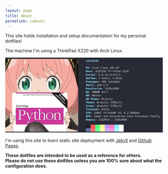 ```yaml
---
layout: page
title: About
permalink: /about/
---
```


This site holds installation and setup documentation for my personal dotfiles! 

The machine I'm using a ThinkPad X220 with Arch Linux.

  ![Personal neofetch](assets/images/anyafetch.png)

I'm using this site to learn static site deployment with [Jekyll](https://jekyllrb.com/) and [Github Pages](https://pages.github.com/).

**These dotfiles are intended to be used as a reference for others.   
Please do not use these dotfiles unless you are 100% sure about what the configuration does.**
